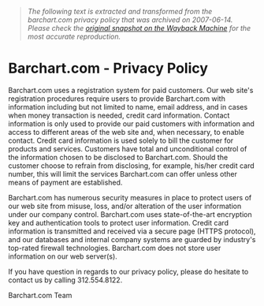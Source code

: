 > *The following text is extracted and transformed from the barchart.com privacy policy that was archived on 2007-06-14. Please check the [original snapshot on the Wayback Machine](https://web.archive.org/web/20070614155952id_/http%3A//www2.barchart.com/privacy.asp) for the most accurate reproduction.*

# Barchart.com - Privacy Policy

Barchart.com uses a registration system for paid customers. Our web site's registration procedures require users to provide Barchart.com with information including but not limited to name, email address, and in cases when money transaction is needed, credit card information. Contact information is only used to provide our paid customers with information and access to different areas of the web site and, when necessary, to enable contact. Credit card information is used solely to bill the customer for products and services. Customers have total and unconditional control of the information chosen to be disclosed to Barchart.com. Should the customer choose to refrain from disclosing, for example, his/her credit card number, this will limit the services Barchart.com can offer unless other means of payment are established. 

Barchart.com has numerous security measures in place to protect users of our web site from misuse, loss, and/or alteration of the user information under our company control. Barchart.com uses state-of-the-art encryption key and authentication tools to protect user information. Credit card information is transmitted and received via a secure page (HTTPS protocol), and our databases and internal company systems are guarded by industry's top-rated firewall technologies. Barchart.com does not store user information on our web server(s).

If you have question in regards to our privacy policy, please do hesitate to contact us by calling 312.554.8122.

Barchart.com Team 
